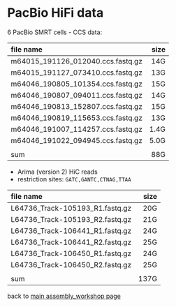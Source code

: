 # PacBio HiFi data 

6 PacBio SMRT cells - CCS data: 

|file name | size |
|:--------------------------------|--:|
|m64015_191126_012040.ccs.fastq.gz|14G|
|m64015_191127_073410.ccs.fastq.gz|13G|
|m64046_190805_101354.ccs.fastq.gz|15G|
|m64046_190807_094011.ccs.fastq.gz|14G|
|m64046_190813_152807.ccs.fastq.gz|15G|
|m64046_190819_115653.ccs.fastq.gz|13G|
|m64046_191007_114257.ccs.fastq.gz|1.4G|
|m64046_191022_094945.ccs.fastq.gz|5.0G|
|||
|sum|88G|


* Arima (version 2) HiC reads
* restriction sites: `GATC,GANTC,CTNAG,TTAA`

|file name | size |
|:------------------------------|--:|
|L64736_Track-105193_R1.fastq.gz|20G|
|L64736_Track-105193_R2.fastq.gz|21G|
|L64736_Track-106441_R1.fastq.gz|24G|
|L64736_Track-106441_R2.fastq.gz|25G|
|L64736_Track-106450_R1.fastq.gz|24G|
|L64736_Track-106450_R2.fastq.gz|25G|
|||
|sum|137G|

back to [main assembly_workshop page](https://git.mpi-cbg.de/assembly/assembly_workshop)